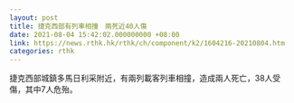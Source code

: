 ```yaml
---
layout: post
title: 捷克西部有列車相撞　兩死近40人傷
date: 2021-08-04 15:42:02.000000000 +08:00
link: https://news.rthk.hk/rthk/ch/component/k2/1604216-20210804.htm
categories: rthk
---
```


捷克西部城鎮多馬日利采附近，有兩列載客列車相撞，造成兩人死亡，38人受傷，其中7人危殆。
